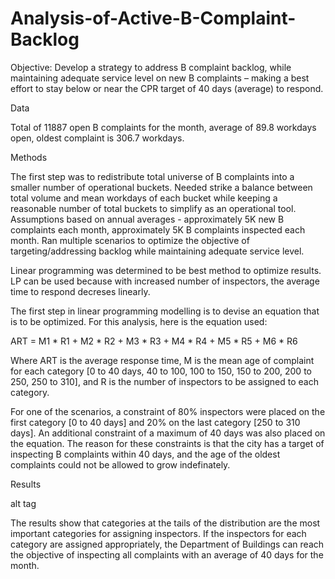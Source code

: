 # Analysis-of-Active-B-Complaint-Backlog


Objective: Develop a strategy to address B complaint backlog, while maintaining adequate service level on new B complaints – making a best effort to stay below or near the CPR target of 40 days (average) to respond.

Data

Total of 11887 open B complaints for the month, average of 89.8 workdays open, oldest complaint is 306.7 workdays.

Methods

The first step was to redistribute total universe of B complaints into a smaller number of operational buckets. Needed strike a balance between total volume and mean workdays of each bucket while keeping a reasonable number of total buckets to simplify as an operational tool. Assumptions based on annual averages - approximately 5K new B complaints each month, approximately 5K B complaints inspected each month. Ran multiple scenarios to optimize the objective of targeting/addressing backlog while maintaining adequate service level.

Linear programming was determined to be best method to optimize results. LP can be used because with increased number of inspectors, the average time to respond decreses linearly.

The first step in linear programming modelling is to devise an equation that is to be optimized. For this analysis, here is the equation used:

ART = M1 * R1 + M2 * R2 + M3 * R3 + M4 * R4 + M5 * R5 + M6 * R6

Where ART is the average response time, M is the mean age of complaint for each category [0 to 40 days, 40 to 100, 100 to 150, 150 to 200, 200 to 250, 250 to 310], and R is the number of inspectors to be assigned to each category.

For one of the scenarios, a constraint of 80% inspectors were placed on the first category [0 to 40 days] and 20% on the last category [250 to 310 days]. An additional constraint of a maximum of 40 days was also placed on the equation. The reason for these constraints is that the city has a target of inspecting B complaints within 40 days, and the age of the oldest complaints could not be allowed to grow indefinately.

Results

alt tag

The results show that categories at the tails of the distribution are the most important categories for assigning inspectors. If the inspectors for each category are assigned appropriately, the Department of Buildings can reach the objective of inspecting all complaints with an average of 40 days for the month.
